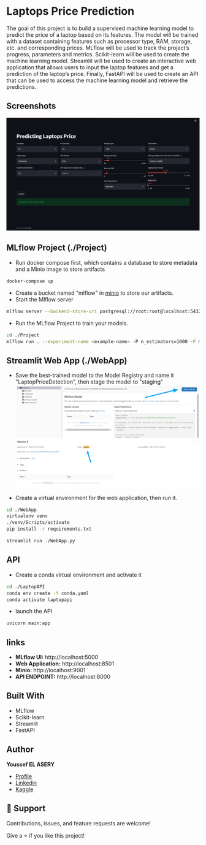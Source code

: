 # Laptops Price Prediction

The goal of this project is to build a supervised machine learning model to predict the price of a laptop based on its features. The model will be trained with a dataset containing features such as processor type, RAM, storage, etc. and corresponding prices. MLflow will be used to track the project’s progress, parameters and metrics. Scikit-learn will be used to create the machine learning model. Streamlit will be used to create an interactive web application that allows users to input the laptop features and get a prediction of the laptop’s price. Finally, FastAPI will be used to create an API that can be used to access the machine learning model and retrieve the predictions.
## Screenshots

![Home Page](/images/1.png)


## MLflow Project (./Project)
- Run docker compose first, which contains a database to store metadata and a Minio image to store artifacts
```bash
docker-compose up
```
- Create a bucket named "mlflow" in [minio](http://localhost:9001) to store our artifacts.
- Start the Mlflow server

```bash
mlflow server --backend-store-uri postgresql://root:root@localhost:5432/mlflow_db --default-artifact-root s3://mlflow/ --host 0.0.0.0
```

- Run the MLflow Project to train your models.
```bash
cd ./Project
mlflow run . --experiment-name <example-name> -P n_estimators=1000 -P max_samples=0.5 -P max_features=0.75 -P max_depth=30
```
## Streamlit Web App (./WebApp)
- Save the best-trained model to the Model Registry and name it "LaptopPriceDetection", then stage the model to "staging"
![Model Register](/images/2.png)
![Model Register](/images/3.png)

- Create a virtual environment for the web application, then run it.

```bash
cd ./WebApp
virtualenv venv
./venv/Scripts/activate
pip install -r requirements.txt
```
```bash
streamlit run ./WebApp.py
```
## API
- Create a conda virtual environment and activate it
```bash
cd ./LaptopAPI
conda env create -f conda.yaml
conda activate laptopapi
```
- launch the API
```bash
uvicorn main:app
```
## links
- **MLflow UI:**    http://localhost:5000
- **Web Application:**  http://localhost:8501
- **Minio:**  http://localhost:9001
- **API ENDPOINT:** http://localhost:8000

## Built With

- MLflow
- Scikit-learn
- Streamlit
- FastAPI


## Author

**Youssef EL ASERY**

- [Profile](https://github.com/ysfesr "Youssef ELASERY")
- [Linkedin](https://www.linkedin.com/in/youssef-elasery/ "Welcome")
- [Kaggle](https://www.kaggle.com/youssefelasery "Welcome")


## 🤝 Support

Contributions, issues, and feature requests are welcome!

Give a ⭐️ if you like this project!
